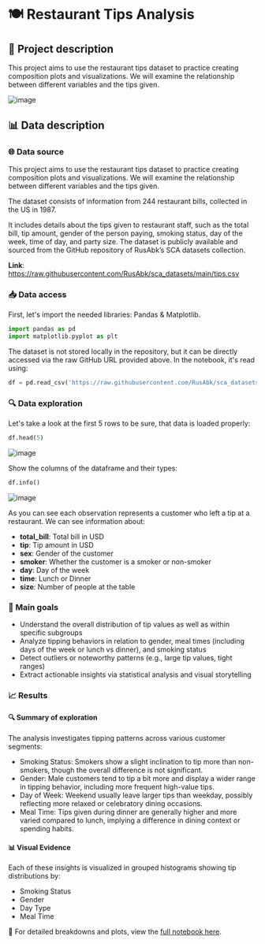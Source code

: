 # 🍽️ Restaurant Tips Analysis

## 📌 Project description
This project aims to use the restaurant tips dataset to practice creating composition plots and visualizations. We will examine the relationship between different variables and the tips given.

![image](https://github.com/user-attachments/assets/5cbc2051-9678-4cd6-83a2-8c1ab99fd2b2)

## 📊 Data description

### 🌐 Data source
This project aims to use the restaurant tips dataset to practice creating composition plots and visualizations. We will examine the relationship between different variables and the tips given.

The dataset consists of information from 244 restaurant bills, collected in the US in 1987.

It includes details about the tips given to restaurant staff, such as the total bill, tip amount, gender of the person paying, smoking status, day of the week, time of day, and party size.
The dataset is publicly available and sourced from the GitHub repository of RusAbk’s SCA datasets collection.

**Link**: https://raw.githubusercontent.com/RusAbk/sca_datasets/main/tips.csv

### 📥 Data access
First, let's import the needed libraries: Pandas & Matplotlib.
``` python
import pandas as pd
import matplotlib.pyplot as plt
```

The dataset is not stored locally in the repository, but it can be directly accessed via the raw GitHub URL provided above. In the notebook, it's read using:
``` python
df = pd.read_csv('https://raw.githubusercontent.com/RusAbk/sca_datasets/main/tips.csv')
```

### 🔍 Data exploration
Let's take a look at the first 5 rows to be sure, that data is loaded properly:
``` python
df.head(5)
```
![image](https://github.com/user-attachments/assets/9acc5744-3c4a-4df1-b98e-626acf40a94a)

Show the columns of the dataframe and their types:
``` python
df.info()
```

![image](https://github.com/user-attachments/assets/11a3052e-0601-4753-b15e-ccbdaf7baf40)

As you can see each observation represents a customer who left a tip at a restaurant.
We can see information about:
+ **total_bill**: Total bill in USD
+ **tip**: Tip amount in USD
+ **sex**: Gender of the customer
+ **smoker**: Whether the customer is a smoker or non-smoker
+ **day**: Day of the week
+ **time**: Lunch or Dinner
+ **size**: Number of people at the table

### 🎯 Main goals
* Understand the overall distribution of tip values as well as within specific subgroups
* Analyze tipping behaviors in relation to gender, meal times (including days of the week or lunch vs dinner), and smoking status
* Detect outliers or noteworthy patterns (e.g., large tip values, tight ranges)
* Extract actionable insights via statistical analysis and visual storytelling

### 📈 Results

#### 🔍 Summary of exploration
The analysis investigates tipping patterns across various customer segments:
* Smoking Status: Smokers show a slight inclination to tip more than non-smokers, though the overall difference is not significant. 
* Gender: Male customers tend to tip a bit more and display a wider range in tipping behavior, including more frequent high-value tips.
* Day of Week: Weekend usually leave larger tips than weekday, possibly reflecting more relaxed or celebratory dining occasions.
* Meal Time: Tips given during dinner are generally higher and more varied compared to lunch, implying a difference in dining context or spending habits.

#### 📊 Visual Evidence
Each of these insights is visualized in grouped histograms showing tip distributions by:
+ Smoking Status
+ Gender
+ Day Type
+ Meal Time

📓 For detailed breakdowns and plots, view the [full notebook here](https://github.com/Truc034/restaurant_tips_analysis/blob/main/Restaurant_tips_analysis.ipynb).
